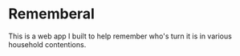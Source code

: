# Rememberal
This is a web app I built to help remember who's turn it is in various household contentions.

